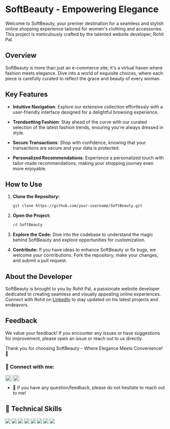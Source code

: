 # SoftBeauty - Empowering Elegance

Welcome to SoftBeauty, your premier destination for a seamless and stylish online shopping experience tailored for women's clothing and accessories. This project is meticulously crafted by the talented website developer, Rohit Pal.

## Overview

SoftBeauty is more than just an e-commerce site; it's a virtual haven where fashion meets elegance. Dive into a world of exquisite choices, where each piece is carefully curated to reflect the grace and beauty of every woman.

## Key Features

- **Intuitive Navigation**: Explore our extensive collection effortlessly with a user-friendly interface designed for a delightful browsing experience.

- **Trendsetting Fashion**: Stay ahead of the curve with our curated selection of the latest fashion trends, ensuring you're always dressed in style.

- **Secure Transactions**: Shop with confidence, knowing that your transactions are secure and your data is protected.

- **Personalized Recommendations**: Experience a personalized touch with tailor-made recommendations, making your shopping journey even more enjoyable.

## How to Use

1. **Clone the Repository:**
    ```bash
    git clone https://github.com/your-username/SoftBeauty.git
    ```

2. **Open the Project:**
    ```bash
    cd SoftBeauty
    ```

3. **Explore the Code:**
    Dive into the codebase to understand the magic behind SoftBeauty and explore opportunities for customization.

4. **Contribute:**
    If you have ideas to enhance SoftBeauty or fix bugs, we welcome your contributions. Fork the repository, make your changes, and submit a pull request.

## About the Developer

SoftBeauty is brought to you by Rohit Pal, a passionate website developer dedicated to creating seamless and visually appealing online experiences. Connect with Rohit on [LinkedIn](https://www.linkedin.com/in/rohitpal/) to stay updated on his latest projects and endeavors.

## Feedback

We value your feedback! If you encounter any issues or have suggestions for improvement, please open an issue or reach out to us directly.

Thank you for choosing SoftBeauty – Where Elegance Meets Convenience! 🌸

### 🤝 Connect with me:

<a href="https://www.linkedin.com/in/rohitpal8866/"><img align="left" src="https://raw.githubusercontent.com/yushi1007/yushi1007/main/images/linkedin.svg" alt="Yu Shi | LinkedIn" width="21px"/></a>
<a href="https://instagram.com/rohitpal8866"><img align="left" src="https://raw.githubusercontent.com/yushi1007/yushi1007/main/images/instagram.svg" alt="Yu Shi | Instagram" width="21px"/></a>
</br>
- 💬 If you have any question/feedback, please do not hesitate to reach out to me!


## 💼 Technical Skills

![](https://img.shields.io/badge/Code-React-informational?style=flat&logo=react&color=61DAFB)
![](https://img.shields.io/badge/Code-Redux-informational?style=flat&logo=Redux&color=764ABC)
![](https://img.shields.io/badge/Code-JavaScript-informational?style=flat&logo=JavaScript&color=F7DF1E)
![](https://img.shields.io/badge/Code-Ruby-informational?style=flat&logo=Ruby&color=CC342D)
![](https://img.shields.io/badge/Code-Ruby_on_Rails-informational?style=flat&logo=Ruby-On-Rails&color=CC0000)
![](https://img.shields.io/badge/Code-HTML5-informational?style=flat&logo=HTML5&color=E34F26)
![](https://img.shields.io/badge/Code-PostgreSQL-informational?style=flat&logo=PostgreSQL&color=336791)
![](https://img.shields.io/badge/Code-SQLite-informational?style=flat&logo=SQLite&color=003B57)
